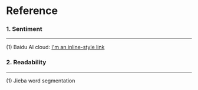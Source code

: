 # Reference

### 1. Sentiment
---
(1) Baidu AI cloud: [I'm an inline-style link](https://www.google.com)

### 2. Readability
---
(1) Jieba word segmentation
